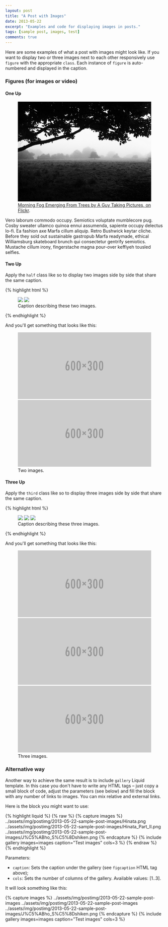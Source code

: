 ```yaml
---
layout: post
title: "A Post with Images"
date: 2013-05-22
excerpt: "Examples and code for displaying images in posts."
tags: [sample post, images, test]
comments: true
---
```


Here are some examples of what a post with images might look like. If you want to display two or three images next to each other responsively use `figure` with the appropriate `class`. Each instance of `figure` is auto-numbered and displayed in the caption.

### Figures (for images or video)

#### One Up

<figure>
	<a href="../assets/img/postimg/2013-05-22-sample-post-images/7758832526_cc8f681e48_b.jpg"><img src="../assets/img/postimg/2013-05-22-sample-post-images/7758832526_cc8f681e48_c.jpg"></a>
	<figcaption><a href="http://www.flickr.com/photos/80901381@N04/7758832526/" title="Morning Fog Emerging From Trees by A Guy Taking Pictures, on Flickr">Morning Fog Emerging From Trees by A Guy Taking Pictures, on Flickr</a>.</figcaption>
</figure>

Vero laborum commodo occupy. Semiotics voluptate mumblecore pug. Cosby sweater ullamco quinoa ennui assumenda, sapiente occupy delectus lo-fi. Ea fashion axe Marfa cillum aliquip. Retro Bushwick keytar cliche. Before they sold out sustainable gastropub Marfa readymade, ethical Williamsburg skateboard brunch qui consectetur gentrify semiotics. Mustache cillum irony, fingerstache magna pour-over keffiyeh tousled selfies.

#### Two Up

Apply the `half` class like so to display two images side by side that share the same caption.

{% highlight html %}
<figure class="half">
    <a href="/images/image-filename-1-large.jpg"><img src="/images/image-filename-1.jpg"></a>
    <a href="/images/image-filename-2-large.jpg"><img src="/images/image-filename-2.jpg"></a>
    <figcaption>Caption describing these two images.</figcaption>
</figure>
{% endhighlight %}

And you'll get something that looks like this:

<figure class="half">
	<a href="../assets/img/postimg/2013-05-22-sample-post-images/1200x600.JPG"><img src="../assets/img/postimg/2013-05-22-sample-post-images/600x300.jpg"></a>
	<a href="../assets/img/postimg/2013-05-22-sample-post-images/1200x600.jpeg"><img src="../assets/img/postimg/2013-05-22-sample-post-images/600x300.jpg"></a>
	<figcaption>Two images.</figcaption>
</figure>

#### Three Up

Apply the `third` class like so to display three images side by side that share the same caption.

{% highlight html %}
<figure class="third">
	<img src="/images/image-filename-1.jpg">
	<img src="/images/image-filename-2.jpg">
	<img src="/images/image-filename-3.jpg">
	<figcaption>Caption describing these three images.</figcaption>
</figure>
{% endhighlight %}

And you'll get something that looks like this:

<figure class="third">
	<img src="../assets/img/postimg/2013-05-22-sample-post-images/600x300.jpg">
	<img src="../assets/img/postimg/2013-05-22-sample-post-images/600x300.jpg">
	<img src="../assets/img/postimg/2013-05-22-sample-post-images/600x300.jpg">
	<figcaption>Three images.</figcaption>
</figure>

### Alternative way

Another way to achieve the same result is to include `gallery` Liquid template. In this case you
don't have to write any HTML tags – just copy a small block of code, adjust the parameters (see below)
and fill the block with any number of links to images. You can mix relative and external links.

Here is the block you might want to use:

{% highlight liquid %}
{% raw %}
{% capture images %}
	../assets/img/postimg/2013-05-22-sample-post-images/Hinata.png
	../assets/img/postimg/2013-05-22-sample-post-images/Hinata_Part_II.png
	../assets/img/postimg/2013-05-22-sample-post-images/J%C5%ABho_S%C5%8Dshiken.png
{% endcapture %}
{% include gallery images=images caption="Test images" cols=3 %}
{% endraw %}
{% endhighlight %}

Parameters:

- `caption`: Sets the caption under the gallery (see `figcaption` HTML tag above);
- `cols`: Sets the number of columns of the gallery.
  Available values: [1..3].

It will look something like this:

{% capture images %}
	../assets/img/postimg/2013-05-22-sample-post-images
	../assets/img/postimg/2013-05-22-sample-post-images
	../assets/img/postimg/2013-05-22-sample-post-images/J%C5%ABho_S%C5%8Dshiken.png
{% endcapture %}
{% include gallery images=images caption="Test images" cols=3 %}
